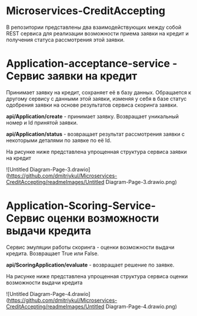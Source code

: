 # Microservices-CreditAccepting

В репозитории представлены два взаимодействующих между собой REST сервиса для реализации возможности приема заявки на кредит и получения статуса рассмотрения этой заявки.

# Application-acceptance-service - Сервис заявки на кредит

Принимает заявку на кредит, сохраняет её в базу данных. Обращается к другому сервису с данными этой заявки, изменяя у себя в базе статус одобрения заявки на основе результатов сервиса скоринга заявки.

**api/Application/create** - принимает заявку. Возвращает уникальный номер и Id принятой заявки.

**api/Application/status** - возвращает результат рассмотрения заявки с некоторыми деталями по заявке по её Id.

На рисунке ниже представлена упрощенная структура сервиса заявки на кредит

![Untitled Diagram-Page-3.drawio](https://github.com/dmitriykul/Microservices-CreditAccepting/readmeImages/Untitled Diagram-Page-3.drawio.png)



# Application-Scoring-Service-Сервис оценки возможности выдачи кредита

Сервис эмуляции работы скоринга - оценки возможности выдачи кредита. Возвращает True или False.

**api/ScoringApplication/evaluate** - возвращает решение по заявке.

На рисунке ниже представлена упрощенная структура сервиса оценки возможности выдачи кредита

![Untitled Diagram-Page-4.drawio](https://github.com/dmitriykul/Microservices-CreditAccepting/readmeImages/Untitled Diagram-Page-4.drawio.png)
